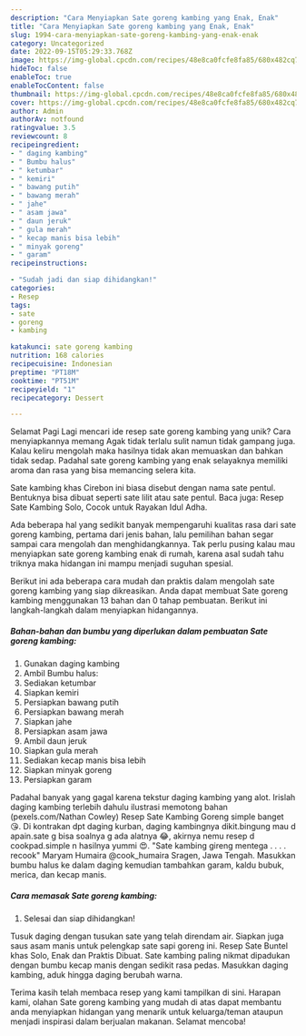 ```yaml
---
description: "Cara Menyiapkan Sate goreng kambing yang Enak, Enak"
title: "Cara Menyiapkan Sate goreng kambing yang Enak, Enak"
slug: 1994-cara-menyiapkan-sate-goreng-kambing-yang-enak-enak
category: Uncategorized
date: 2022-09-15T05:29:33.768Z
image: https://img-global.cpcdn.com/recipes/48e8ca0fcfe8fa85/680x482cq70/sate-goreng-kambing-foto-resep-utama.jpg
hideToc: false
enableToc: true
enableTocContent: false
thumbnail: https://img-global.cpcdn.com/recipes/48e8ca0fcfe8fa85/680x482cq70/sate-goreng-kambing-foto-resep-utama.jpg
cover: https://img-global.cpcdn.com/recipes/48e8ca0fcfe8fa85/680x482cq70/sate-goreng-kambing-foto-resep-utama.jpg
author: Admin
authorAv: notfound
ratingvalue: 3.5
reviewcount: 8
recipeingredient:
- " daging kambing"
- " Bumbu halus"
- " ketumbar"
- " kemiri"
- " bawang putih"
- " bawang merah"
- " jahe"
- " asam jawa"
- " daun jeruk"
- " gula merah"
- " kecap manis bisa lebih"
- " minyak goreng"
- " garam"
recipeinstructions:

- "Sudah jadi dan siap dihidangkan!"
categories:
- Resep
tags:
- sate
- goreng
- kambing

katakunci: sate goreng kambing 
nutrition: 168 calories
recipecuisine: Indonesian
preptime: "PT18M"
cooktime: "PT51M"
recipeyield: "1"
recipecategory: Dessert

---
```



Selamat Pagi Lagi mencari ide resep sate goreng kambing yang unik? Cara menyiapkannya memang Agak tidak terlalu sulit namun tidak gampang juga. Kalau keliru mengolah maka hasilnya tidak akan memuaskan dan bahkan tidak sedap. Padahal sate goreng kambing yang enak selayaknya memiliki aroma dan rasa yang bisa memancing selera kita.


Sate kambing khas Cirebon ini biasa disebut dengan nama sate pentul. Bentuknya bisa dibuat seperti sate lilit atau sate pentul. Baca juga: Resep Sate Kambing Solo, Cocok untuk Rayakan Idul Adha.

Ada beberapa hal yang sedikit banyak mempengaruhi kualitas rasa dari sate goreng kambing, pertama dari jenis bahan, lalu pemilihan bahan segar sampai cara mengolah dan menghidangkannya. Tak perlu pusing kalau mau menyiapkan sate goreng kambing enak di rumah, karena asal sudah tahu triknya maka hidangan ini mampu menjadi suguhan spesial.


Berikut ini ada beberapa cara mudah dan praktis dalam mengolah sate goreng kambing yang siap dikreasikan. Anda dapat membuat Sate goreng kambing menggunakan 13 bahan dan 0 tahap pembuatan. Berikut ini langkah-langkah dalam menyiapkan hidangannya.

<!--inarticleads1-->

##### Bahan-bahan dan bumbu yang diperlukan dalam pembuatan Sate goreng kambing:

1. Gunakan  daging kambing
1. Ambil  Bumbu halus:
1. Sediakan  ketumbar
1. Siapkan  kemiri
1. Persiapkan  bawang putih
1. Persiapkan  bawang merah
1. Siapkan  jahe
1. Persiapkan  asam jawa
1. Ambil  daun jeruk
1. Siapkan  gula merah
1. Sediakan  kecap manis bisa lebih
1. Siapkan  minyak goreng
1. Persiapkan  garam


Padahal banyak yang gagal karena tekstur daging kambing yang alot. Irislah daging kambing terlebih dahulu ilustrasi memotong bahan (pexels.com/Nathan Cowley) Resep Sate Kambing Goreng simple banget 😘. Di kontrakan dpt daging kurban, daging kambingnya dikit.bingung mau d apain.sate g bisa soalnya g ada alatnya 😂, akirnya nemu resep d cookpad.simple n hasilnya yummi 😍. &#34;Sate kambing gireng mentega . . . . recook&#34; Maryam Humaira @cook_humaira Sragen, Jawa Tengah. Masukkan bumbu halus ke dalam daging kemudian tambahkan garam, kaldu bubuk, merica, dan kecap manis. 

<!--inarticleads2-->

##### Cara memasak Sate goreng kambing:


1. Selesai dan siap dihidangkan!

Tusuk daging dengan tusukan sate yang telah direndam air. Siapkan juga saus asam manis untuk pelengkap sate sapi goreng ini. Resep Sate Buntel khas Solo, Enak dan Praktis Dibuat. Sate kambing paling nikmat dipadukan dengan bumbu kecap manis dengan sedikit rasa pedas. Masukkan daging kambing, aduk hingga daging berubah warna. 

Terima kasih telah membaca resep yang kami tampilkan di sini. Harapan kami, olahan Sate goreng kambing yang mudah di atas dapat membantu anda menyiapkan hidangan yang menarik untuk keluarga/teman ataupun menjadi inspirasi dalam berjualan makanan. Selamat mencoba!
